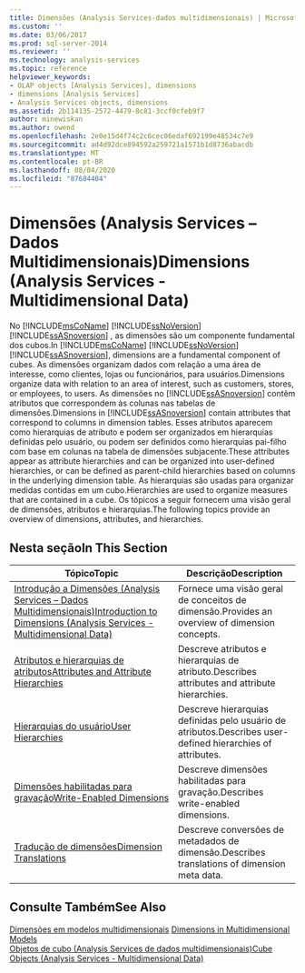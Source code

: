 ```yaml
---
title: Dimensões (Analysis Services-dados multidimensionais) | Microsoft Docs
ms.custom: ''
ms.date: 03/06/2017
ms.prod: sql-server-2014
ms.reviewer: ''
ms.technology: analysis-services
ms.topic: reference
helpviewer_keywords:
- OLAP objects [Analysis Services], dimensions
- dimensions [Analysis Services]
- Analysis Services objects, dimensions
ms.assetid: 2b114135-2572-4479-8c81-3ccf0cfeb9f7
author: minewiskan
ms.author: owend
ms.openlocfilehash: 2e0e15d4f74c2c6cec06edaf692199e48534c7e9
ms.sourcegitcommit: ad4d92dce894592a259721a1571b1d8736abacdb
ms.translationtype: MT
ms.contentlocale: pt-BR
ms.lasthandoff: 08/04/2020
ms.locfileid: "87684404"
---
```

# <a name="dimensions-analysis-services---multidimensional-data"></a><span data-ttu-id="b45ae-102">Dimensões (Analysis Services – Dados Multidimensionais)</span><span class="sxs-lookup"><span data-stu-id="b45ae-102">Dimensions (Analysis Services - Multidimensional Data)</span></span>
  <span data-ttu-id="b45ae-103">No [!INCLUDE[msCoName](../../includes/msconame-md.md)] [!INCLUDE[ssNoVersion](../../includes/ssnoversion-md.md)] [!INCLUDE[ssASnoversion](../../includes/ssasnoversion-md.md)] , as dimensões são um componente fundamental dos cubos.</span><span class="sxs-lookup"><span data-stu-id="b45ae-103">In [!INCLUDE[msCoName](../../includes/msconame-md.md)] [!INCLUDE[ssNoVersion](../../includes/ssnoversion-md.md)] [!INCLUDE[ssASnoversion](../../includes/ssasnoversion-md.md)], dimensions are a fundamental component of cubes.</span></span> <span data-ttu-id="b45ae-104">As dimensões organizam dados com relação a uma área de interesse, como clientes, lojas ou funcionários, para usuários.</span><span class="sxs-lookup"><span data-stu-id="b45ae-104">Dimensions organize data with relation to an area of interest, such as customers, stores, or employees, to users.</span></span> <span data-ttu-id="b45ae-105">As dimensões no [!INCLUDE[ssASnoversion](../../includes/ssasnoversion-md.md)] contêm atributos que correspondem às colunas nas tabelas de dimensões.</span><span class="sxs-lookup"><span data-stu-id="b45ae-105">Dimensions in [!INCLUDE[ssASnoversion](../../includes/ssasnoversion-md.md)] contain attributes that correspond to columns in dimension tables.</span></span> <span data-ttu-id="b45ae-106">Esses atributos aparecem como hierarquias de atributo e podem ser organizados em hierarquias definidas pelo usuário, ou podem ser definidos como hierarquias pai-filho com base em colunas na tabela de dimensões subjacente.</span><span class="sxs-lookup"><span data-stu-id="b45ae-106">These attributes appear as attribute hierarchies and can be organized into user-defined hierarchies, or can be defined as parent-child hierarchies based on columns in the underlying dimension table.</span></span> <span data-ttu-id="b45ae-107">As hierarquias são usadas para organizar medidas contidas em um cubo.</span><span class="sxs-lookup"><span data-stu-id="b45ae-107">Hierarchies are used to organize measures that are contained in a cube.</span></span> <span data-ttu-id="b45ae-108">Os tópicos a seguir fornecem uma visão geral de dimensões, atributos e hierarquias.</span><span class="sxs-lookup"><span data-stu-id="b45ae-108">The following topics provide an overview of dimensions, attributes, and hierarchies.</span></span>  
  
## <a name="in-this-section"></a><span data-ttu-id="b45ae-109">Nesta seção</span><span class="sxs-lookup"><span data-stu-id="b45ae-109">In This Section</span></span>  
  
|<span data-ttu-id="b45ae-110">Tópico</span><span class="sxs-lookup"><span data-stu-id="b45ae-110">Topic</span></span>|<span data-ttu-id="b45ae-111">Descrição</span><span class="sxs-lookup"><span data-stu-id="b45ae-111">Description</span></span>|  
|-----------|-----------------|  
|[<span data-ttu-id="b45ae-112">Introdução a Dimensões &#40;Analysis Services – Dados Multidimensionais&#41;</span><span class="sxs-lookup"><span data-stu-id="b45ae-112">Introduction to Dimensions &#40;Analysis Services - Multidimensional Data&#41;</span></span>](dimensions-analysis-services-multidimensional-data.md)|<span data-ttu-id="b45ae-113">Fornece uma visão geral de conceitos de dimensão.</span><span class="sxs-lookup"><span data-stu-id="b45ae-113">Provides an overview of dimension concepts.</span></span>|  
|[<span data-ttu-id="b45ae-114">Atributos e hierarquias de atributos</span><span class="sxs-lookup"><span data-stu-id="b45ae-114">Attributes and Attribute Hierarchies</span></span>](attributes-and-attribute-hierarchies.md)|<span data-ttu-id="b45ae-115">Descreve atributos e hierarquias de atributo.</span><span class="sxs-lookup"><span data-stu-id="b45ae-115">Describes attributes and attribute hierarchies.</span></span>|  
|[<span data-ttu-id="b45ae-116">Hierarquias do usuário</span><span class="sxs-lookup"><span data-stu-id="b45ae-116">User Hierarchies</span></span>](user-hierarchies.md)|<span data-ttu-id="b45ae-117">Descreve hierarquias definidas pelo usuário de atributos.</span><span class="sxs-lookup"><span data-stu-id="b45ae-117">Describes user-defined hierarchies of attributes.</span></span>|  
|[<span data-ttu-id="b45ae-118">Dimensões habilitadas para gravação</span><span class="sxs-lookup"><span data-stu-id="b45ae-118">Write-Enabled Dimensions</span></span>](write-enabled-dimensions.md)|<span data-ttu-id="b45ae-119">Descreve dimensões habilitadas para gravação.</span><span class="sxs-lookup"><span data-stu-id="b45ae-119">Describes write-enabled dimensions.</span></span>|  
|[<span data-ttu-id="b45ae-120">Tradução de dimensões</span><span class="sxs-lookup"><span data-stu-id="b45ae-120">Dimension Translations</span></span>](dimension-translations.md)|<span data-ttu-id="b45ae-121">Descreve conversões de metadados de dimensão.</span><span class="sxs-lookup"><span data-stu-id="b45ae-121">Describes translations of dimension meta data.</span></span>|  
  
## <a name="see-also"></a><span data-ttu-id="b45ae-122">Consulte Também</span><span class="sxs-lookup"><span data-stu-id="b45ae-122">See Also</span></span>  
 <span data-ttu-id="b45ae-123">[Dimensões em modelos multidimensionais](../multidimensional-models/dimensions-in-multidimensional-models.md) </span><span class="sxs-lookup"><span data-stu-id="b45ae-123">[Dimensions in Multidimensional Models](../multidimensional-models/dimensions-in-multidimensional-models.md) </span></span>  
 [<span data-ttu-id="b45ae-124">Objetos de cubo &#40;Analysis Services de dados multidimensionais&#41;</span><span class="sxs-lookup"><span data-stu-id="b45ae-124">Cube Objects &#40;Analysis Services - Multidimensional Data&#41;</span></span>](../multidimensional-models-olap-logical-cube-objects/cube-objects-analysis-services-multidimensional-data.md)  
  
  

